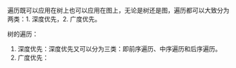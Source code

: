 遍历既可以应用在树上也可以应用在图上，无论是树还是图，遍历都可以大致分为两类：1. 深度优先，2. 广度优先。  
  
树的遍历：  
1. 深度优先：深度优先又可以分为三类：即前序遍历、中序遍历和后序遍历。
2. 广度优先：
